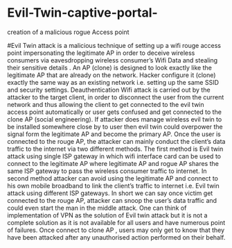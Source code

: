 # Evil-Twin-captive-portal-
creation of a malicious rogue Access point

#Evil Twin attack is a malicious technique of setting up a wifi rouge access point impersonating the legitimate AP in order to deceive wireless consumers via eavesdropping wireless consumer’s Wifi Data and stealing their sensitive details . An AP (clone) is designed to look exactly like the  legitimate AP that are already on the network. Hacker configure it (clone) exactly the same way as an existing network i.e. setting up the same SSID and security settings. Deauthentication Wifi attack is carried out by the attacker to the target client, in order to disconnect the user from the current network and thus allowing the client to get connected to the evil twin access point automatically or user gets confused and get connected to the clone AP (social engineering). If attacker does manage wireless evil twin to be installed somewhere close by to user then evil twin could overpower the signal form the legitimate AP and become the primary AP. Once the user is connected to the rouge AP, the attacker can mainly conduct the client’s data traffic to the internet via two different methods. The first method is Evil twin attack using single ISP gateway in which wifi interface card can be used to connect to the legitimate AP where legitimate AP and rogue AP shares the same ISP gateway to pass the wireless consumer traffic to internet. In second method attacker can avoid using the legitimate AP and connect to his own mobile broadband to link the client’s traffic to internet i.e. Evil twin attack using different ISP gateways. In short we can say once victim get connected to the rouge AP, attacker can snoop the user’s data traffic and could even start the man in the middle attack. One can think of implementation of VPN as the solution of Evil twin attack but it is not a complete solution as it is not available for all users and have numerous point of failures. Once connect to clone AP , users may only get to know that they have been attacked after any unauthorised action performed on their behalf.
